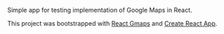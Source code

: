Simple app for testing implementation of Google Maps in React.


This project was bootstrapped with [React Gmaps](https://github.com/MicheleBertoli/react-gmaps) and [Create React App](https://github.com/facebookincubator/create-react-app).
